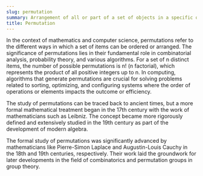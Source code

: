 ```yaml
---
slug: permutation
summary: Arrangement of all or part of a set of objects in a specific order.
title: Permutation
---
```


In the context of mathematics and computer science, permutations refer to the different ways in which a set of items can be ordered or arranged. The significance of permutations lies in their fundamental role in combinatorial analysis, probability theory, and various algorithms. For a set of n distinct items, the number of possible permutations is n! (n factorial), which represents the product of all positive integers up to n. In computing, algorithms that generate permutations are crucial for solving problems related to sorting, optimizing, and configuring systems where the order of operations or elements impacts the outcome or efficiency.

The study of permutations can be traced back to ancient times, but a more formal mathematical treatment began in the 17th century with the work of mathematicians such as Leibniz. The concept became more rigorously defined and extensively studied in the 19th century as part of the development of modern algebra.

The formal study of permutations was significantly advanced by mathematicians like Pierre-Simon Laplace and Augustin-Louis Cauchy in the 18th and 19th centuries, respectively. Their work laid the groundwork for later developments in the field of combinatorics and permutation groups in group theory.
